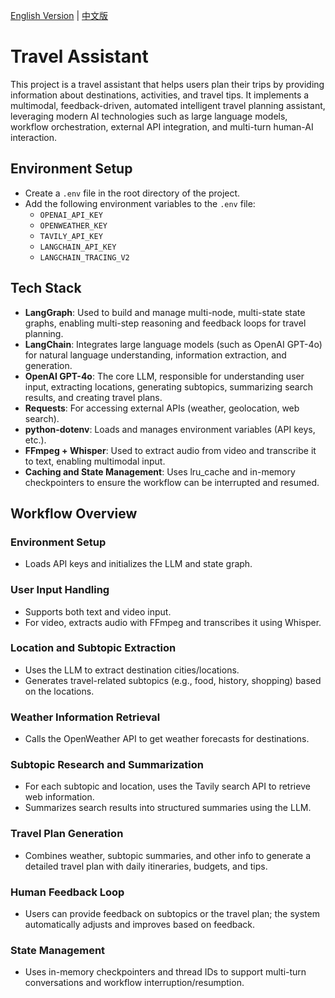 [English Version](README.md) | [中文版](README_CN.md)

# Travel Assistant

This project is a travel assistant that helps users plan their trips by providing information about destinations, activities, and travel tips. It implements a multimodal, feedback-driven, automated intelligent travel planning assistant, leveraging modern AI technologies such as large language models, workflow orchestration, external API integration, and multi-turn human-AI interaction.

## Environment Setup

- Create a `.env` file in the root directory of the project.
- Add the following environment variables to the `.env` file:
  - `OPENAI_API_KEY`
  - `OPENWEATHER_KEY`
  - `TAVILY_API_KEY`
  - `LANGCHAIN_API_KEY`
  - `LANGCHAIN_TRACING_V2`

## Tech Stack
- **LangGraph**: Used to build and manage multi-node, multi-state state graphs, enabling multi-step reasoning and feedback loops for travel planning.
- **LangChain**: Integrates large language models (such as OpenAI GPT-4o) for natural language understanding, information extraction, and generation.
- **OpenAI GPT-4o**: The core LLM, responsible for understanding user input, extracting locations, generating subtopics, summarizing search results, and creating travel plans.
- **Requests**: For accessing external APIs (weather, geolocation, web search).
- **python-dotenv**: Loads and manages environment variables (API keys, etc.).
- **FFmpeg + Whisper**: Used to extract audio from video and transcribe it to text, enabling multimodal input.
- **Caching and State Management**: Uses lru_cache and in-memory checkpointers to ensure the workflow can be interrupted and resumed.

## Workflow Overview

### Environment Setup
- Loads API keys and initializes the LLM and state graph.

### User Input Handling
- Supports both text and video input.
- For video, extracts audio with FFmpeg and transcribes it using Whisper.

### Location and Subtopic Extraction
- Uses the LLM to extract destination cities/locations.
- Generates travel-related subtopics (e.g., food, history, shopping) based on the locations.

### Weather Information Retrieval
- Calls the OpenWeather API to get weather forecasts for destinations.

### Subtopic Research and Summarization
- For each subtopic and location, uses the Tavily search API to retrieve web information.
- Summarizes search results into structured summaries using the LLM.

### Travel Plan Generation
- Combines weather, subtopic summaries, and other info to generate a detailed travel plan with daily itineraries, budgets, and tips.

### Human Feedback Loop
- Users can provide feedback on subtopics or the travel plan; the system automatically adjusts and improves based on feedback.

### State Management
- Uses in-memory checkpointers and thread IDs to support multi-turn conversations and workflow interruption/resumption.
